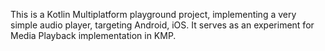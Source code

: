 This is a Kotlin Multiplatform playground project, implementing a very simple audio player, targeting Android, iOS.
It serves as an experiment for Media Playback implementation in KMP.
